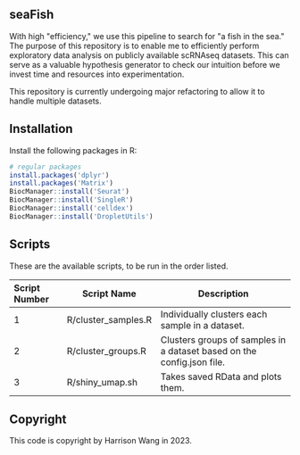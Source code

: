## seaFish

With high "efficiency," we use this pipeline to search for "a fish in the sea." The purpose of this repository is to enable me to efficiently perform exploratory data analysis on publicly available scRNAseq datasets. This can serve as a valuable hypothesis generator to check our intuition before we invest time and resources into experimentation.

This repository is currently undergoing major refactoring to allow it to handle multiple datasets.

## Installation

Install the following packages in R:

```R
# regular packages
install.packages('dplyr')
install.packages('Matrix')
BiocManager::install('Seurat')
BiocManager::install('SingleR')
BiocManager::install('celldex')
BiocManager::install('DropletUtils')
```

## Scripts

These are the available scripts, to be run in the order listed.

| Script Number | Script Name | Description |
| :--- | ------ | ----------- |
| 1 | R/cluster_samples.R | Individually clusters each sample in a dataset. |
| 2 | R/cluster_groups.R  | Clusters groups of samples in a dataset based on the config.json file. |
| 3 | R/shiny_umap.sh | Takes saved RData and plots them. |


## Copyright

This code is copyright by Harrison Wang in 2023.
